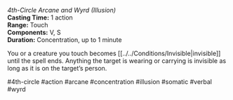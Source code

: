 *4th-Circle Arcane and Wyrd (Illusion)*    
**Casting Time:** 1 action    
**Range:** Touch  
**Components:** V, S  
**Duration:** Concentration, up to 1 minute

You or a creature you touch becomes [[../../Conditions/Invisible|invisible]] until the spell ends. Anything the target is wearing or carrying is invisible as long as it is on the target’s person.

#4th-circle #action #arcane #concentration #illusion #somatic #verbal #wyrd
